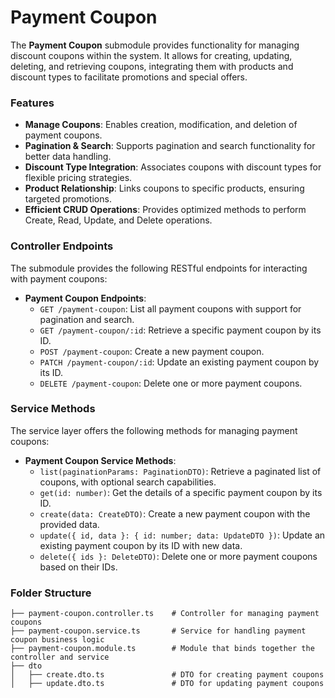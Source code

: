# Payment Coupon

The **Payment Coupon** submodule provides functionality for managing discount coupons within the system. It allows for creating, updating, deleting, and retrieving coupons, integrating them with products and discount types to facilitate promotions and special offers.

### Features

- **Manage Coupons**: Enables creation, modification, and deletion of payment coupons.
- **Pagination & Search**: Supports pagination and search functionality for better data handling.
- **Discount Type Integration**: Associates coupons with discount types for flexible pricing strategies.
- **Product Relationship**: Links coupons to specific products, ensuring targeted promotions.
- **Efficient CRUD Operations**: Provides optimized methods to perform Create, Read, Update, and Delete operations.

### Controller Endpoints

The submodule provides the following RESTful endpoints for interacting with payment coupons:

- **Payment Coupon Endpoints**:
  - `GET /payment-coupon`: List all payment coupons with support for pagination and search.
  - `GET /payment-coupon/:id`: Retrieve a specific payment coupon by its ID.
  - `POST /payment-coupon`: Create a new payment coupon.
  - `PATCH /payment-coupon/:id`: Update an existing payment coupon by its ID.
  - `DELETE /payment-coupon`: Delete one or more payment coupons.

### Service Methods

The service layer offers the following methods for managing payment coupons:

- **Payment Coupon Service Methods**:
  - `list(paginationParams: PaginationDTO)`: Retrieve a paginated list of coupons, with optional search capabilities.
  - `get(id: number)`: Get the details of a specific payment coupon by its ID.
  - `create(data: CreateDTO)`: Create a new payment coupon with the provided data.
  - `update({ id, data }: { id: number; data: UpdateDTO })`: Update an existing payment coupon by its ID with new data.
  - `delete({ ids }: DeleteDTO)`: Delete one or more payment coupons based on their IDs.

### Folder Structure

```plaintext
├── payment-coupon.controller.ts    # Controller for managing payment coupons
├── payment-coupon.service.ts       # Service for handling payment coupon business logic
├── payment-coupon.module.ts        # Module that binds together the controller and service
├── dto
│   ├── create.dto.ts               # DTO for creating payment coupons
│   ├── update.dto.ts               # DTO for updating payment coupons
```

